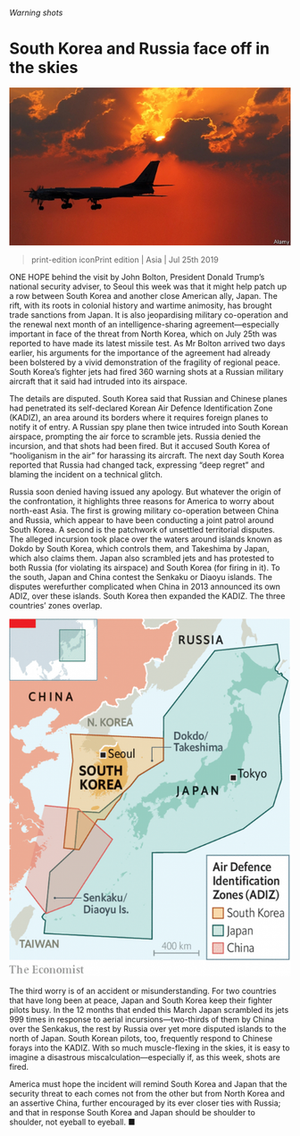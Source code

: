###### Warning shots

# South Korea and Russia face off in the skies 

![image](images/20190727_ASP005.jpg) 

> print-edition iconPrint edition | Asia | Jul 25th 2019 

ONE HOPE behind the visit by John Bolton, President Donald Trump’s national security adviser, to Seoul this week was that it might help patch up a row between South Korea and another close American ally, Japan. The rift, with its roots in colonial history and wartime animosity, has brought trade sanctions from Japan. It is also jeopardising military co-operation and the renewal next month of an intelligence-sharing agreement—especially important in face of the threat from North Korea, which on July 25th was reported to have made its latest missile test. As Mr Bolton arrived two days earlier, his arguments for the importance of the agreement had already been bolstered by a vivid demonstration of the fragility of regional peace. South Korea’s fighter jets had fired 360 warning shots at a Russian military aircraft that it said had intruded into its airspace. 

The details are disputed. South Korea said that Russian and Chinese planes had penetrated its self-declared Korean Air Defence Identification Zone (KADIZ), an area around its borders where it requires foreign planes to notify it of entry. A Russian spy plane then twice intruded into South Korean airspace, prompting the air force to scramble jets. Russia denied the incursion, and that shots had been fired. But it accused South Korea of “hooliganism in the air” for harassing its aircraft. The next day South Korea reported that Russia had changed tack, expressing “deep regret” and blaming the incident on a technical glitch. 

Russia soon denied having issued any apology. But whatever the origin of the confrontation, it highlights three reasons for America to worry about north-east Asia. The first is growing military co-operation between China and Russia, which appear to have been conducting a joint patrol around South Korea. A second is the patchwork of unsettled territorial disputes. The alleged incursion took place over the waters around islands known as Dokdo by South Korea, which controls them, and Takeshima by Japan, which also claims them. Japan also scrambled jets and has protested to both Russia (for violating its airspace) and South Korea (for firing in it). To the south, Japan and China contest the Senkaku or Diaoyu islands. The disputes werefurther complicated when China in 2013 announced its own ADIZ, over these islands. South Korea then expanded the KADIZ. The three countries’ zones overlap. 

![image](images/20190727_ASM998_5.png) 

The third worry is of an accident or misunderstanding. For two countries that have long been at peace, Japan and South Korea keep their fighter pilots busy. In the 12 months that ended this March Japan scrambled its jets 999 times in response to aerial incursions—two-thirds of them by China over the Senkakus, the rest by Russia over yet more disputed islands to the north of Japan. South Korean pilots, too, frequently respond to Chinese forays into the KADIZ. With so much muscle-flexing in the skies, it is easy to imagine a disastrous miscalculation—especially if, as this week, shots are fired. 

America must hope the incident will remind South Korea and Japan that the security threat to each comes not from the other but from North Korea and an assertive China, further encouraged by its ever closer ties with Russia; and that in response South Korea and Japan should be shoulder to shoulder, not eyeball to eyeball. ■ 

